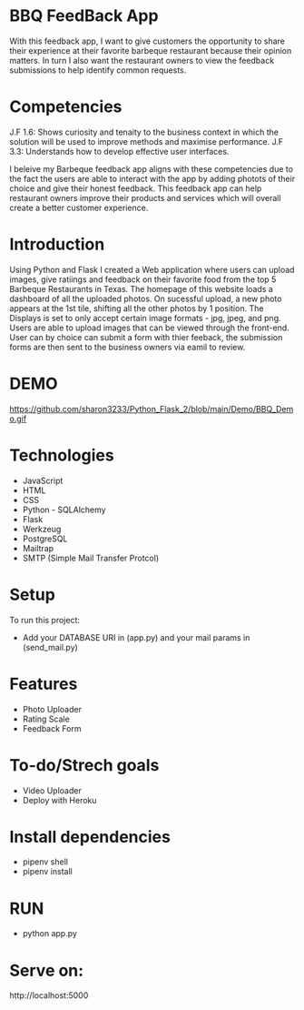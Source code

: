 # BBQ FeedBack App
With this feedback app, I want to give customers the opportunity to share their experience at their favorite barbeque restaurant because their opinion matters. In turn I also want the restaurant owners to view the feedback submissions to help identify common requests. 

# Competencies 
J.F 1.6: Shows curiosity and tenaity to the business context in which the solution will be used to improve methods and maximise performance. 
J.F 3.3: Understands how to develop effective user interfaces.

I beleive my Barbeque feedback app aligns with these competencies due to the fact the users are able to interact with the app by adding photots of their choice and give their honest feedback. This feedback app can help restaurant owners improve their products and services which will overall create a better customer experience. 

# Introduction
 Using Python and Flask I created a Web application where users can upload images, give ratiings and feedback on their favorite food from the top 5 Barbeque Restaurants in Texas.  The homepage of this website loads a dashboard of all the uploaded photos. On sucessful upload, a new photo appears at the 1st tile, shifting all the other photos by 1 position.  The Displays is set to only accept certain image formats - jpg, jpeg, and png. Users are able to upload images that can be viewed through the front-end. User can by choice can submit a form with thier feeback, the submission forms are then sent to the business owners via eamil to review. 

 # DEMO  
 https://github.com/sharon3233/Python_Flask_2/blob/main/Demo/BBQ_Demo.gif

 # Technologies 
 * JavaScript
 * HTML
 * CSS 
 * Python - SQLAlchemy
 * Flask
 * Werkzeug
 * PostgreSQL
 * Mailtrap
 * SMTP (Simple Mail Transfer Protcol) 

 # Setup 
 To run this project: 
 * Add your DATABASE URI in (app.py) and your mail params in (send_mail.py)

 # Features
 * Photo Uploader 
 * Rating Scale 
 * Feedback Form 
 
 # To-do/Strech goals
 * Video Uploader 
 * Deploy with Heroku 
 
 # Install dependencies 
 * pipenv shell 
 * pipenv install 

 # RUN 
 * python app.py

 # Serve on:
http://localhost:5000


